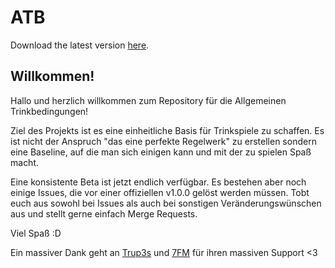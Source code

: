 # ATB

Download the latest version [here](https://github.com/Ofen34/ATB/releases/download/latest/ATB.pdf).

## Willkommen!

Hallo und herzlich willkommen zum Repository für die Allgemeinen Trinkbedingungen!

Ziel des Projekts ist es eine einheitliche Basis für Trinkspiele zu schaffen.
Es ist nicht der Anspruch "das eine perfekte Regelwerk" zu erstellen sondern eine Baseline, auf die man sich einigen kann und mit der zu spielen Spaß macht.

Eine konsistente Beta ist jetzt endlich verfügbar.
Es bestehen aber noch einige Issues, die vor einer offiziellen v1.0.0 gelöst werden müssen.
Tobt euch aus sowohl bei Issues als auch bei sonstigen Veränderungswünschen aus und stellt gerne einfach Merge Requests.

Viel Spaß :D

Ein massiver Dank geht an [Trup3s](https://github.com/Trup3s) und [7FM](https://github.com/7FM) für ihren massiven Support <3
